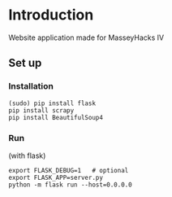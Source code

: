 # Introduction

Website application made for MasseyHacks IV

## Set up

### Installation

```
(sudo) pip install flask
pip install scrapy
pip install BeautifulSoup4
```

### Run

(with flask)
```
export FLASK_DEBUG=1   # optional
export FLASK_APP=server.py
python -m flask run --host=0.0.0.0
```
